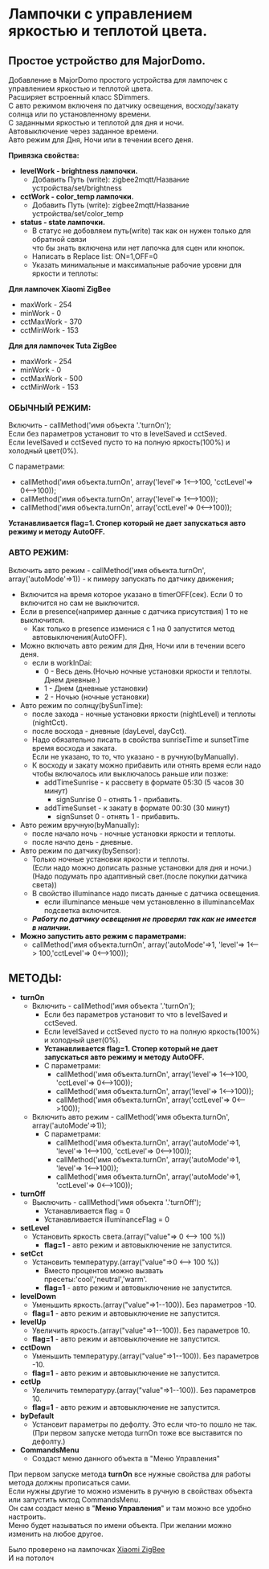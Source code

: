 # **Лампочки с управлением яркостью и теплотой цвета.**  
## **Простое устройство для MajorDomo.**   
Добавление в MajorDomo простого устройства для лампочек с управлением яркостью и теплотой цвета.   
Расширяет встроенный класс SDimmers.  
С авто режимом включеня по датчику освещения, восходу/закату солнца или по установленному времени.  
С заданными яркостью и теплотой для дня и ночи.  
Автовыключение через заданное времени.  
Авто режим для Дня, Ночи или в течении всего деня.  

**Привязка свойства:**  

- **levelWork - brightness лампочки.**  
  - Добавить Путь (write): zigbee2mqtt/Название устройства/set/brightness  
- **cctWork - color_temp лампочки.**  
  - Добавить Путь (write): zigbee2mqtt/Название устройства/set/color_temp  
- **status - state лампочки.**  
  - В статус не добовляем путь(write) так как он нужен только для обратной связи  
    что бы знать включена или нет лапочка для сцен или кнопок.  
  - Написать в Replace list: ON=1,OFF=0  
  - Указать минимальные и максимальные рабочие уровни для яркости и теплоты:  

**Для лампочек Xiaomi ZigBee**  

- maxWork - 254  
- minWork - 0  
- cctMaxWork - 370  
- cctMinWork - 153  

**Для для лампочек Tuta ZigBee**  

- maxWork - 254  
- minWork - 0  
- cctMaxWork - 500  
- cctMinWork - 153  

### **ОБЫЧНЫЙ РЕЖИМ:**  

Включить - callMethod('имя объекта '.'turnOn');  
Если без параметров установит то что в levelSaved и cctSeved.  
Если levelSaved и cctSeved пусто то на полную яркость(100%) и холодный цвет(0%).  

С параметрами:  
- callMethod('имя объекта.turnOn', array('level'=> 1<-->100, 'cctLevel'=> 0<-->100));  
- callMethod('имя объекта.turnOn', array('level'=> 1<-->100));  
- callMethod('имя объекта.turnOn', array('cctLevel'=> 0<-->100));  

**Устанавливается flag=1. Стопер который не дает запускаться авто режиму и методу AutoOFF.**  

### **АВТО РЕЖИМ:**  

Включить авто режим - callMethod('имя объекта.turnOn', array('autoMode'=>1)) - к пимеру запускать по датчику движения;   
- Включится на время которое указано в timerOFF(сек). Если 0 то включится но сам не выключится.  
- Если в presence(например данные с датчика присутствия) 1 то не выключится.  
  - Как только в presence изменися с 1 на 0 запустится метод автовыключения(AutoOFF).    
- Можно включать авто режим для Дня, Ночи или в течении всего деня.   
  - если в workInDai:   
    + 0 - Весь день.(Ночью ночные установки яркости и теплоты. Днем дневные.)  
    + 1 - Днем  (дневные установки)  
    + 2 - Ночью  (ночные установки)  
- Авто режим по солнцу(bySunTime):  
  - после захода - ночные установки яркости (nightLevel) и теплоты (nightCct).  
  - после восхода - дневные (dayLevel, dayCct).  
  - Надо обязательно писать в свойства sunriseTime и sunsetTime время восхода и заката.  
    Если не указано, то то, что указано - в ручную(byManually).  
  - К восходу и закату можно прибавить или отнять время если надо чтобы включалось или выключалось раньше или позже:  
    - addTimeSunrise - к рассвету в формате 05:30 (5 часов 30 минут)  
      - signSunrise 0 - отнять 1 - прибавить.  
    - addTimeSunset  - к закату в формате 00:30 (30 минут)  
      - signSunset 0 - отнять 1 - прибавить.  
- Авто режим вручную(byManually):  
    - после начало ночь - ночные установки яркости и теплоты.  
    - после начло день - дневные.  
- Авто режим по датчику(bySensor):  
    - Только ночные установки яркости и теплоты.  
      (Если надо можно дописать разные установки для дня и ночи.)   
      (Надо подумать про адаптивный свет.(после покупки датчика света))  
    - В свойство illuminance надо писать данные с датчика освещения.  
      - если illuminance меньше чем установленно в illuminanceMax подсветка включится.  
    - ***Работу по датчику освещения не проверял так как не имеется в наличии.***   
- **Можно запустить авто режим с параметрами:**  
  - callMethod('имя объекта.turnOn', array('autoMode'=>1, 'level'=> 1<--> 100,'cctLevel'=> 0<-->100));  

## **МЕТОДЫ:**  

- **turnOn**   
  - Включить - callMethod('имя объекта '.'turnOn');  
    - Если без параметров установит то что в levelSaved и cctSeved.  
    - Если levelSaved и cctSeved пусто то на полную яркость(100%) и холодный цвет(0%).  
    - **Устанавливается flag=1. Стопер который не дает запускаться авто режиму и методу AutoOFF.**  
    - С параметрами:  
      - callMethod('имя объекта.turnOn', array('level'=> 1<-->100, 'cctLevel'=> 0<-->100));  
      - callMethod('имя объекта.turnOn', array('level'=> 1<-->100));  
      - callMethod('имя объекта.turnOn', array('cctLevel'=> 0<-->100));  
  - Включить авто режим - callMethod('имя объекта.turnOn', array('autoMode'=>1));   
    - С параметрами:
      - callMethod('имя объекта.turnOn', array('autoMode'=>1, 'level'=> 1<-->100, 'cctLevel'=> 0<-->100));  
      - callMethod('имя объекта.turnOn', array('autoMode'=>1, 'level'=> 1<-->100));  
      - callMethod('имя объекта.turnOn', array('autoMode'=>1, 'cctLevel'=> 0<-->100));  
- **turnOff**  
  - Выключить - callMethod('имя объекта '.'turnOff');  
    - Устанавливается flag = 0
    - Устанавливается illuminanceFlag = 0
- **setLevel**   
  - Установить яркость света.(array("value"=> 0 <--> 100 %))  
    - **flag=1** - авто режим и автовыключение не запустится.  
- **setCct**   
  - Установить температуру.(array("value"=>0 <--> 100 %))  
    - Вместо процентов можно вызвать пресеты:'cool','neutral','warm'.  
    - **flag=1** - авто режим и автовыключение не запустится.  
- **levelDown**  
  - Уменьшить яркость.(array("value"=>1--100)). Без  параметров -10.  
  - **flag=1** - авто режим и автовыключение не запустится.  
- **levelUp**  
  - Увеличить яркость.(array("value"=>1--100)). Без  параметров 10.  
  - **flag=1** - авто режим и автовыключение не запустится.  
- **cctDown**  
  - Уменьшить температуру.(array("value"=>1--100)). Без  параметров -10.  
  - **flag=1** - авто режим и автовыключение не запустится.  
- **cctUp**  
  - Увеличить температуру.(array("value"=>1--100)). Без  параметров 10.  
  - **flag=1** - авто режим и автовыключение не запустится.  
- **byDefault**  
  - Установит параметры по дефолту. Это если что-то пошло не так.  
    (При первом запуске метода turnOn тоже все выставится по дефолту.)  
- **CommandsMenu**  
  - Создаст меню данного объекта в "Меню Управления"  

При первом запуске метода **turnOn** все нужные свойства для работы метода должны прописаться сами.  
Если нужны другие то можно изменить в ручную в свойствах объекта или запустить мктод CommandsMenu.  
Он сам создаст меню в "**Меню Управления**" и там можно все удобно настроить.  
Меню будет называться по имени объекта. При желании можно изменить на любое другое.  

Было проверено на лампочках [Xiaomi ZigBee](https://www.zigbee2mqtt.io/devices/ZNLDP12LM.html#aqara-znldp12lm "zigbee2mqtt.io")  
И на потолоч
